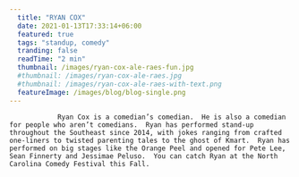 ```yaml
---
  title: "RYAN COX"
  date: 2021-01-13T17:33:14+06:00
  featured: true
  tags: "standup, comedy"
  tranding: false
  readTime: "2 min"
  thumbnail: /images/ryan-cox-ale-raes-fun.jpg
  #thumbnail: /images/ryan-cox-ale-raes.jpg
  #thumbnail: /images/ryan-cox-ale-raes-with-text.png
  featureImage: /images/blog/blog-single.png
---
```


                Ryan Cox is a comedian’s comedian.  He is also a comedian for people who aren’t comedians.  Ryan has performed stand-up throughout the Southeast since 2014, with jokes ranging from crafted one-liners to twisted parenting tales to the ghost of Kmart.  Ryan has performed on big stages like the Orange Peel and opened for Pete Lee, Sean Finnerty and Jessimae Peluso.  You can catch Ryan at the North Carolina Comedy Festival this Fall.

